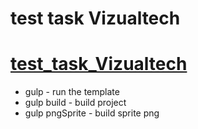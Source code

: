 # test task Vizualtech
# [test_task_Vizualtech](https://vingeb0.github.io/works/test_task_Vizualtech/index.html)

- gulp - run the template
- gulp build - build project
- gulp pngSprite - build sprite png